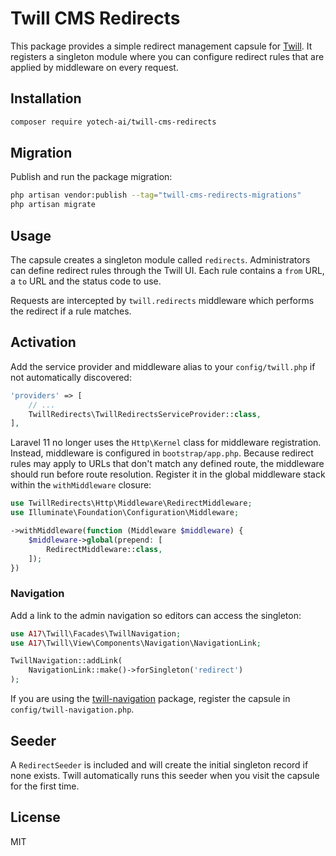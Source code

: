 # Twill CMS Redirects

This package provides a simple redirect management capsule for [Twill](https://twillcms.com). It registers a singleton module where you can configure redirect rules that are applied by middleware on every request.

## Installation

```bash
composer require yotech-ai/twill-cms-redirects
```

## Migration

Publish and run the package migration:

```bash
php artisan vendor:publish --tag="twill-cms-redirects-migrations"
php artisan migrate
```

## Usage

The capsule creates a singleton module called `redirects`. Administrators can define redirect rules through the Twill UI. Each rule contains a `from` URL, a `to` URL and the status code to use.

Requests are intercepted by `twill.redirects` middleware which performs the redirect if a rule matches.

## Activation

Add the service provider and middleware alias to your `config/twill.php` if not automatically discovered:

```php
'providers' => [
    // ...
    TwillRedirects\TwillRedirectsServiceProvider::class,
],
```

Laravel 11 no longer uses the `Http\Kernel` class for middleware
registration. Instead, middleware is configured in `bootstrap/app.php`.
Because redirect rules may apply to URLs that don't match any defined
route, the middleware should run before route resolution. Register it in
the global middleware stack within the `withMiddleware` closure:

```php
use TwillRedirects\Http\Middleware\RedirectMiddleware;
use Illuminate\Foundation\Configuration\Middleware;

->withMiddleware(function (Middleware $middleware) {
    $middleware->global(prepend: [
        RedirectMiddleware::class,
    ]);
})
```

### Navigation

Add a link to the admin navigation so editors can access the singleton:

```php
use A17\Twill\Facades\TwillNavigation;
use A17\Twill\View\Components\Navigation\NavigationLink;

TwillNavigation::addLink(
    NavigationLink::make()->forSingleton('redirect')
);
```

If you are using the [twill-navigation](https://github.com/area17/twill-navigation) package, register the capsule in `config/twill-navigation.php`.

## Seeder

A `RedirectSeeder` is included and will create the initial singleton record if none exists. Twill automatically runs this seeder when you visit the capsule for the first time.

## License

MIT
